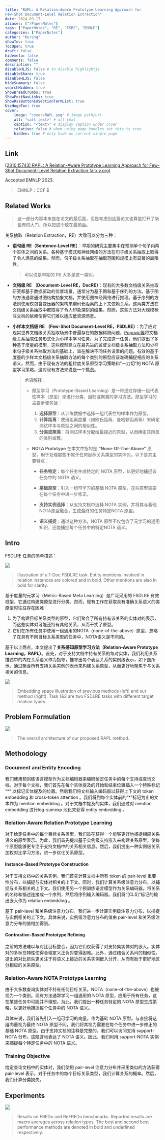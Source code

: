 ```yaml
---
title: "RAPL: A Relation-Aware Prototype Learning Approach for
Few-Shot Document-Level Relation Extraction"
date: 2024-09-17
aliases: ["/PaperNotes"]
tags: ["PaperNotes", "RE", "FSRE", "EMNLP"]
categories: ["PaperNotes"]
author: "Kurong"
showToc: true
TocOpen: true
draft: false
hidemeta: false
comments: false
description: ""
disableHLJS: false # to disable highlightjs
disableShare: true
disableHLJS: false
hideSummary: false
searchHidden: true
ShowBreadCrumbs: true
ShowPostNavLinks: true
ShowRssButtonInSectionTermList: true
UseHugoToc: true
cover:
    image: "cover/RAPL.png" # image path/url
    alt: "<alt text>" # alt text
    caption: "<text>" # display caption under cover
    relative: false # when using page bundles set this to true
    hidden: true # only hide on current single page
---
```


## Link

[[2310.15743\] RAPL: A Relation-Aware Prototype Learning Approach for Few-Shot Document-Level Relation Extraction (arxiv.org)](https://arxiv.org/abs/2310.15743)

Accepted EMNLP 2023.

> EMNLP：CCF B



## Related Works

> 这一部分内容本来是在论文的最后面，但是考虑到这篇论文也算是打开了新世界的大门，所以把这个放在最前面。

关系抽取（Relation Extraction，RE）大致可以分为三种：

- **语句级 RE（Sentence-Level RE）**：早期的研究主要集中在预测单个句子内两个实体之间的关系。各种基于模式和神经网络的方法在句子级关系抽取上取得了令人满意的结果。然而，句子级关系抽取在抽取范围和规模上有显著的局限性。

  > 可以说是早期的 RE 大多是这一类别。

- **文档级 RE  （Document-Level RE，DocRE）**：现有的大多数文档级关系抽取研究都基于数据驱动的监督场景，通常分为基于图和基于序列的方法。基于图的方法通常通过图结构抽象文档，并使用图神经网络进行推理。基于序列的方法则使用仅包含变压器的架构来编码长距离的上下文依赖关系。这两类方法在文档级关系抽取中都取得了令人印象深刻的结果。然而，这些方法对大规模标注文档的依赖使得它们难以适应低资源场景。

- **小样本文档级 RE （Few-Shot Document-Level RE，FSDLRE）**：为了应对现实世界文档级关系抽取场景中普遍存在的数据稀缺问题，[Popovic等](https://aclanthology.org/2022.naacl-main.421/)将文档级关系抽取任务形式化为小样本学习任务。为了完成这一任务，他们提出了多种基于度量的模型，这些模型建立在最先进的监督文档级关系抽取方法和少样本句子级关系抽取方法的基础上，旨在解决不同任务设置的问题。有效的基于度量的少样本文档级关系抽取方法的每个类别的原型应该准确捕捉相应的关系语义。然而，由于现有方法的粗粒度关系原型学习策略和”一刀切”的 NOTA 原型学习策略，这对现有方法来说是一个挑战。

  > 术语解释：
  >
  > - 原型学习（Prototype-Based Learning）是一种通过存储一组代表性样本（原型）来进行分类、回归或聚类的学习方法。原型学习的主要步骤包括：
  >
  >   1. **选择原型**：从训练数据中选择一组代表性的样本作为原型。
  >   2. **计算距离**：使用距离度量（如欧氏距离、曼哈顿距离等）来确定测试样本与原型之间的相似性。
  >   3. **分类或聚类**：将测试样本分配给最接近的原型，从而确定其所属的类别或簇。
  >
  > - **NOTA Prototype** 在本文中指的是 **“None-Of-The-Above”** 原型，用于处理那些不属于任何目标关系类型的实体对。以下是其主要特点：
  >
  >   - **任务特定**：每个任务生成特定的 NOTA 原型，以更好地捕捉该任务中的 NOTA 语义。
  >
  >   - **基础原型**：引入一组可学习的基础 NOTA 原型，这些原型需要在每个任务中进一步修正。
  >
  >   - **支持实例选择**：从支持文档中选择 NOTA 实例，并将其与基础NOTA原型融合，生成最终的任务特定NOTA 原型。
  >
  >   - **语义捕捉**：通过这种方法，NOTA 原型不仅包含了元学习的通用知识，还能捕捉每个任务中的特定NOTA 语义。



## Intro

FSDLRE 任务的简单描述：

![](/img/PaperNotes/RAPL/img1.png)

> Illustration of a 1-Doc FSDLRE task. Entity mentions involved in relation instances are colored and in bold. Other mentions are also in bold for clarity.

基于度量的元学习（Metric-Based Meta Learning）是广泛采用的 FSDLRE 有效框架，它通过构建类原型进行分类。然而，现有工作在获取具有准确关系语义的类原型时往往存在困难：

1. 为了构建目标关系类型的原型，它们聚合了所有持有该关系的实体对的表示，而这些实体对可能还持有其他关系，从而干扰了原型。
2. 它们在所有任务中使用一组通用的NOTA（none-of-the-above）原型，忽略了在具有不同目标关系类型的任务中，NOTA语义是不同的。

基于以上两点，本文提出了**关系感知原型学习方法（Relation-Aware Prototype Learning，RAPL）**。首先，对于支持文档中持有关系的每对实体，我们利用关系描述中的内在关系语义作为指导，推导出每个表达关系的实例级表示，如下图所示。通过聚合所有支持关系实例的表示来构建关系原型，从而更好地聚焦于与关系相关的信息。

![](/img/PaperNotes/RAPL/img2.png)

> Embedding space illustration of previous methods (left) and our method (right). Task 1&2 are two FSDLRE tasks with different target relation types.



##  Problem Formulation

![](/img/PaperNotes/RAPL/img3.png)

> The overall architecture of our proposed RAPL method.



## Methodology

###  Document and Entity Encoding

我们使用预训练语言模型作为文档编码器来编码给定任务中的每个支持或查询文档。对于每个文档，我们首先在每个实体提及的开始和结束位置插入一个特殊标记 “\*” 以标记实体提及的位置。然后我们将文档输入编码器以获得上下文的 token embedding 和 cross-token attention 。我们将到每个实体前的“*”标记为止的文本作为 mention embedding 。对于文档中提及的实体，我们通过对 mention embedding 进行log-sumexp 池化来获得 entity embedding 。

### Relation-Aware Relation Prototype Learning

对于给定任务中的每个目标关系类型，我们旨在获得一个能够更好地捕捉相应关系语义的原型表示。为此，我们首先提出基于实例级支持嵌入来构建关系原型，使每个原型能够更专注于支持文档中的关系相关信息。然后，我们提出一种实例级关系加权对比学习方法，进一步优化关系原型。

#### Instance-Based Prototype Construction

对于支持文档中的关系实例，我们首先计算文档中所有 token 的 pair-level 重要性分布，以捕捉与实体对相关的上下文。同时，我们计算关系级注意力分布，以捕捉与关系相关的上下文。我们使用另一个预训练语言模型作为关系编码器，将关系的名称和描述连接成一个序列，然后将序列输入编码器。我们将“[CLS]”标记的输出嵌入作为 relation embedding 。

基于 pair-level 和关系级注意力分布，我们进一步计算实例级注意力分布，以捕捉与实例相关的上下文。具体来说，实例级注意力分布的值由 pair-level 和关系级注意力分布的值相加得到。

#### Contrastive-Based Prototype Refining

之前的方法难以与对比目标整合，因为它们仅获得了对支持集实体对的嵌入。实体对的多标签特性使得合理定义正负对变得困难。此外，通过结合关系间的相似性，提出的对比损失更关注于将语义上接近的关系实例嵌入分开，从而有助于更好地区分相应的关系原型。

###  Relation-Aware NOTA Prototype Learning

由于大多数查询实体对不持有任何目标关系，NOTA（none-of-the-above）也被视为一个类别。现有方法通常学习一组通用的 NOTA 原型，应用于所有任务，这在某些任务中可能并不理想。为此，我们提出一种任务特定的 NOTA 原型生成策略，以更好地捕捉每个任务中的 NOTA 语义。

具体来说，我们首先引入一组可学习的向量，作为基础 NOTA 原型。与直接将这组向量视为最终 NOTA 原型不同，我们将其视为需要在每个任务中进一步修正的基础 NOTA 原型。由于支持文档的注释是完整的，我们可以访问支持 support-NOTA 分布，这隐含地表达了 NOTA 语义。因此，我们利用 support-NOTA 实例来捕捉每个特定任务中的 NOTA 语义。

### Training Objective

给定查询文档中的实体对，我们使用 pair-level 注意力分布并采用类似的方法获得 pair-level 表示。对于任务中的每个目标关系类型，我们计算关系的概率。然后，我们计算分类损失。



##  Experiments

![](/img/PaperNotes/RAPL/img3.png)

> Results on FREDo and ReFREDo benchmarks. Reported results are macro averages across relation types. The best and second best performance methods are denoted in bold and underlined respectively.
